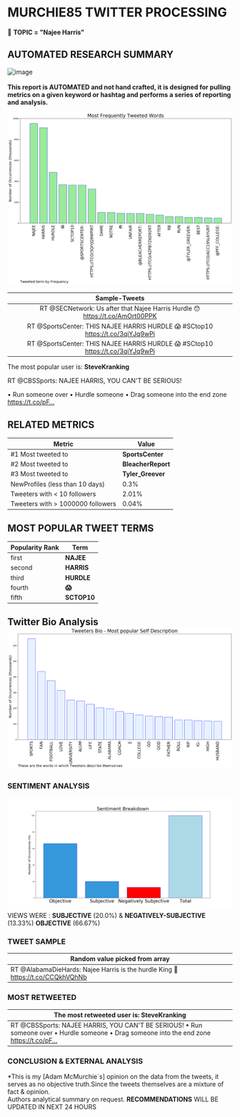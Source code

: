 # MURCHIE85 TWITTER PROCESSING 
&#x1F34E; **TOPIC = "Najee Harris"**

## AUTOMATED RESEARCH SUMMARY

![image](https://marketingplatform.google.com/about/static/images/gmp/analytics-smb-benefit.jpg)
<br></br>
<b> This report is AUTOMATED and not hand crafted, it is designed for pulling metrics on a given keyword or hashtag and performs a series of reporting and analysis.</b>



![image](TWEETS.png)



|                **Sample-Tweets**        |
| :-------------: |
| RT @SECNetwork: Us after that Najee Harris Hurdle 😯 https://t.co/AmOrt00PPK |
| RT @SportsCenter: THIS NAJEE HARRIS HURDLE  😱 #SCtop10 https://t.co/3qiYJq9wPi |
| RT @SportsCenter: THIS NAJEE HARRIS HURDLE  😱 #SCtop10 https://t.co/3qiYJq9wPi |

The most popular user is: **SteveKranking**
<div class="alert alert-block alert-danger"> RT @CBSSports: NAJEE HARRIS, YOU CAN'T BE SERIOUS! 

• Run someone over 
• Hurdle someone 
• Drag someone into the end zone https://t.co/pF…</div>

## RELATED METRICS<br>
| Metric | Value |
| ------------- | ------------- |
| #1 Most tweeted to  | **SportsCenter** |
| #2 Most tweeted to  | **BleacherReport** |
| #3 Most tweeted to  | **Tyler_Greever** |
| NewProfiles (less than 10 days) | 0.3%  |
| Tweeters with < 10 followers  | 2.01%|
| Tweeters with > 1000000 followers  | 0.04%  |



## MOST POPULAR TWEET TERMS 


| Popularity Rank  | Term |
| ------------- | ------------- |
| first  | **NAJEE**  |
| second  | **HARRIS**  |
| third  | **HURDLE** |
| fourth  | **😱**  |
| fifth  | **SCTOP10**  |


## Twitter Bio Analysis![image](BIO.png)
### SENTIMENT ANALYSIS
![image](sentiment.png)
VIEWS WERE : **SUBJECTIVE**  (20.0%) & **NEGATIVELY-SUBJECTIVE** (13.33%) **OBJECTIVE** (66.67%)

### TWEET SAMPLE 
| Random value picked from array |
| ------------- |
|RT @AlabamaDieHards: Najee Harris is the hurdle King 👑 https://t.co/CCQkhVQhNb |

### MOST RETWEETED 

| The most retweeted user is: **SteveKranking**  |
| ------------- |
| RT @CBSSports: NAJEE HARRIS, YOU CAN'T BE SERIOUS! • Run someone over • Hurdle someone • Drag someone into the end zone https://t.co/pF… |

### CONCLUSION & EXTERNAL ANALYSIS

*This is my [Adam McMurchie`s] opinion on the data from the tweets, it serves as no objective truth.Since the tweets themselves are a mixture of fact & opinion.<br>
Authors analytical summary on request.
**RECOMMENDATIONS** WILL BE UPDATED IN NEXT  24 HOURS <br>